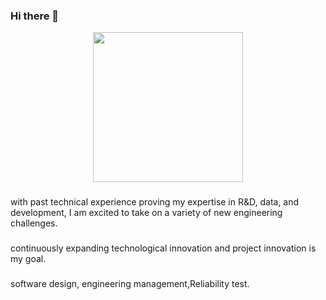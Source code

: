 ### Hi there 👋

<p align="center">
  <samp>
    <img src="https://i.imgur.com/kdKhgx6.gif" width="240px" align="center">
  </samp>
</p>

###
with past technical experience proving my expertise in R&D, data, and development, I am excited to take on a variety of new engineering challenges.

###
continuously expanding technological innovation and project innovation is my goal.

### 
software design, engineering management,Reliability test.
